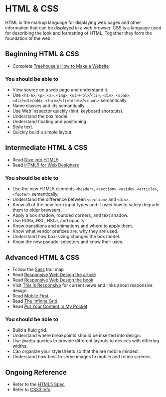 # HTML & CSS

HTML is the markup language for displaying web pages and other information that can be displayed in a web browser. CSS is a language used for describing the look and formatting of HTML. Together they form the foundation of the web.

## Beginning HTML & CSS

* Complete [Treehouse's How to Make a Website](http://teamtreehouse.com/library/how-to-make-a-website)

### You should be able to

* View source on a web page and understand it.
* Use `<h1-6>`, `<p>`, `<a>`, `<img>`, `<ul>`/`<ol>`/`<li>`, `<div>`, `<span>`, `<dl>`/`<dt>`/`<dd>`, `<form>`/`<fieldset>`/`<input>` semantically.
* Name classes and ids semantically.
* Use Web Inspector quickly (hint: keyboard shortcuts).
* Understand the box model.
* Understand floating and positioning.
* Style text.
* Quickly build a simple layout.

## Intermediate HTML & CSS

* Read [Dive into HTML5](http://diveintohtml5.info)
* Read [HTML5 for Web Designers](http://www.abookapart.com/products/html5-for-web-designers)

### You should be able to

* Use the new HTML5 elements `<header>`, `<section>`, `<aside>`, `<article>`, `<footer>` semantically.
* Understand the difference between `<section>` and `<div>`.
* Know all of the new form input types and if used how to safely degrade them to older browsers.
* Apply a box shadow, rounded corners, and text shadow.
* Use RGBa, HSL, HSLa, and opacity.
* Know transitions and animations and where to apply them.
* Know what vendor prefixes are, why they are used.
* Understand how box-sizing changes the box model.
* Know the new pseudo-selectors and know their uses.

## Advanced HTML & CSS

* Follow the [Sass](sass.md) trail map
* Read [Responsive Web Design the article](http://www.alistapart.com/articles/responsive-web-design/)
* Read [Responsive Web Design the book](http://www.abookapart.com/products/responsive-web-design)
* Visit [This is Responsive](http://responsive.rga.com) for current news and links about responsive design
* Read [Mobile First](http://www.abookapart.com/products/mobile-first)
* Read [The Infinite Grid](http://www.alistapart.com/articles/the-infinite-grid/)
* Read [Put Your Content In My Pocket](http://www.alistapart.com/articles/putyourcontentinmypocket/)

### You should be able to

* Build a fluid grid.
* Understand where breakpoints should be inserted into design.
* Use `@media` queries to provide different layouts to devices with differing widths.
* Can organize your stylesheets so that the are mobile minded.
* Understand how best to serve images to mobile and retina screens.

## Ongoing Reference

* Refer to the [HTML5 Spec](http://dev.w3.org/html5/spec/single-page.html)
* Refer to [CSS3.info](http://www.css3.info)
